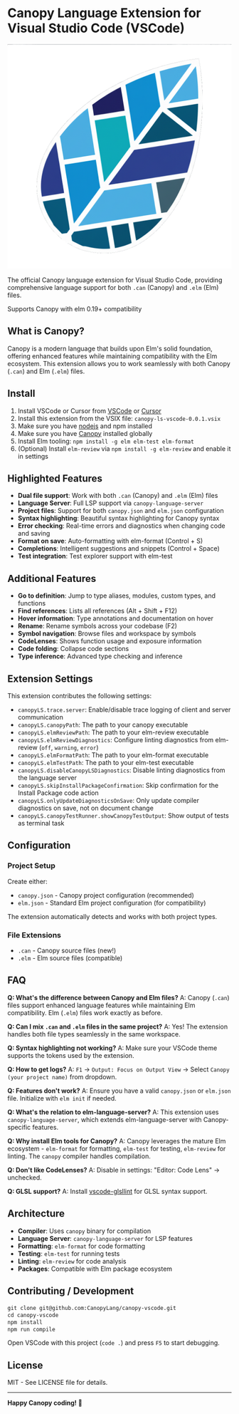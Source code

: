 # Canopy Language Extension for Visual Studio Code (VSCode)

![Canopy Logo](images/canopy.png)

The official Canopy language extension for Visual Studio Code, providing comprehensive language support for both `.can` (Canopy) and `.elm` (Elm) files.

Supports Canopy with elm 0.19+ compatibility

## What is Canopy?

Canopy is a modern language that builds upon Elm's solid foundation, offering enhanced features while maintaining compatibility with the Elm ecosystem. This extension allows you to work seamlessly with both Canopy (`.can`) and Elm (`.elm`) files.

## Install

1. Install VSCode or Cursor from [VSCode](https://code.visualstudio.com/) or [Cursor](https://cursor.sh/)
2. Install this extension from the VSIX file: `canopy-ls-vscode-0.0.1.vsix`
3. Make sure you have [nodejs](https://nodejs.org/) and npm installed
4. Make sure you have [Canopy](https://github.com/CanopyLang) installed globally
5. Install Elm tooling: `npm install -g elm elm-test elm-format`
6. (Optional) Install `elm-review` via `npm install -g elm-review` and enable it in settings

## Highlighted Features

- **Dual file support**: Work with both `.can` (Canopy) and `.elm` (Elm) files
- **Language Server**: Full LSP support via `canopy-language-server`
- **Project files**: Support for both `canopy.json` and `elm.json` configuration
- **Syntax highlighting**: Beautiful syntax highlighting for Canopy syntax
- **Error checking**: Real-time errors and diagnostics when changing code and saving
- **Format on save**: Auto-formatting with elm-format (Control + S)
- **Completions**: Intelligent suggestions and snippets (Control + Space)
- **Test integration**: Test explorer support with elm-test

## Additional Features

- **Go to definition**: Jump to type aliases, modules, custom types, and functions
- **Find references**: Lists all references (Alt + Shift + F12)
- **Hover information**: Type annotations and documentation on hover
- **Rename**: Rename symbols across your codebase (F2)
- **Symbol navigation**: Browse files and workspace by symbols
- **CodeLenses**: Shows function usage and exposure information
- **Code folding**: Collapse code sections
- **Type inference**: Advanced type checking and inference

## Extension Settings

This extension contributes the following settings:

- `canopyLS.trace.server`: Enable/disable trace logging of client and server communication
- `canopyLS.canopyPath`: The path to your canopy executable
- `canopyLS.elmReviewPath`: The path to your elm-review executable
- `canopyLS.elmReviewDiagnostics`: Configure linting diagnostics from elm-review (`off`, `warning`, `error`)
- `canopyLS.elmFormatPath`: The path to your elm-format executable
- `canopyLS.elmTestPath`: The path to your elm-test executable
- `canopyLS.disableCanopyLSDiagnostics`: Disable linting diagnostics from the language server
- `canopyLS.skipInstallPackageConfirmation`: Skip confirmation for the Install Package code action
- `canopyLS.onlyUpdateDiagnosticsOnSave`: Only update compiler diagnostics on save, not on document change
- `canopyLS.canopyTestRunner.showCanopyTestOutput`: Show output of tests as terminal task

## Configuration

### Project Setup

Create either:
- `canopy.json` - Canopy project configuration (recommended)
- `elm.json` - Standard Elm project configuration (for compatibility)

The extension automatically detects and works with both project types.

### File Extensions

- `.can` - Canopy source files (new!)
- `.elm` - Elm source files (compatible)

## FAQ

**Q: What's the difference between Canopy and Elm files?**
A: Canopy (`.can`) files support enhanced language features while maintaining Elm compatibility. Elm (`.elm`) files work exactly as before.

**Q: Can I mix `.can` and `.elm` files in the same project?**
A: Yes! The extension handles both file types seamlessly in the same workspace.

**Q: Syntax highlighting not working?**
A: Make sure your VSCode theme supports the tokens used by the extension.

**Q: How to get logs?**
A: `F1` → `Output: Focus on Output View` → Select `Canopy (your project name)` from dropdown.

**Q: Features don't work?**
A: Ensure you have a valid `canopy.json` or `elm.json` file. Initialize with `elm init` if needed.

**Q: What's the relation to elm-language-server?**
A: This extension uses `canopy-language-server`, which extends elm-language-server with Canopy-specific features.

**Q: Why install Elm tools for Canopy?**
A: Canopy leverages the mature Elm ecosystem - `elm-format` for formatting, `elm-test` for testing, `elm-review` for linting. The `canopy` compiler handles compilation.

**Q: Don't like CodeLenses?**
A: Disable in settings: "Editor: Code Lens" → unchecked.

**Q: GLSL support?**
A: Install [vscode-glsllint](https://github.com/hsimpson/vscode-glsllint) for GLSL syntax support.

## Architecture

- **Compiler**: Uses `canopy` binary for compilation
- **Language Server**: `canopy-language-server` for LSP features
- **Formatting**: `elm-format` for code formatting
- **Testing**: `elm-test` for running tests
- **Linting**: `elm-review` for code analysis
- **Packages**: Compatible with Elm package ecosystem

## Contributing / Development

```shell
git clone git@github.com:CanopyLang/canopy-vscode.git
cd canopy-vscode
npm install
npm run compile
```

Open VSCode with this project (`code .`) and press `F5` to start debugging.

## License

MIT - See LICENSE file for details.

---

**Happy Canopy coding! 🌳**